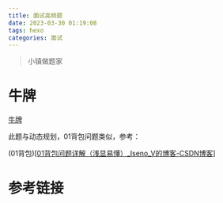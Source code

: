 ```yaml
---
title: 面试高频题
date: 2023-03-30 01:19:08
tags: hexo
categories: 面试
---
```

<blockquote class="blockquote-center">小镇做题家</blockquote>

<!-- more -->
# 牛牌
[牛牌](https://www.lintcode.com/problem/312/?utm_source=%5B%27sc-lb-thx%27%5D)

此题与动态规划，01背包问题类似，参考：

(01背包)[[01背包问题详解（浅显易懂）_Iseno_V的博客-CSDN博客](https://blog.csdn.net/Iseno_V/article/details/100001133)]

# 参考链接

